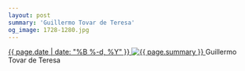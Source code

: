 ```yaml
---
layout: post
summary: 'Guillermo Tovar de Teresa'
og_image: 1728-1280.jpg
---
```


<p>
 <time>
  <a href="/1728">
   {{ page.date | date: "%B %-d, %Y" }}
  </a>
 </time>
 <a href="/1728">
  <img alt="{{ page.summary }}" sizes="(min-width: 700px) 50vw, calc(100vw - 2rem)" src="{{ site.assets_url }}/1728-640.jpg" srcset="{{ site.assets_url }}/1728-320.jpg 320w, {{ site.assets_url }}/1728-640.jpg 640w, {{ site.assets_url }}/1728-960.jpg 960w, {{ site.assets_url }}/1728-1280.jpg 1280w"/>
 </a>
 <span>
  Guillermo Tovar de Teresa
 </span>
</p>
